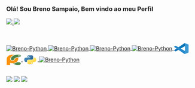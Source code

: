 ###  Olá! Sou Breno Sampaio, Bem vindo ao meu Perfil

<div>
  <a href="https://github.com/brafps"><img height="180em" src="https://github-readme-stats.vercel.app/api?username=brafps&show_icons=true&theme=dracula&include_all_commits=true&count_private=true"/>
  <img height="180em" src="https://github-readme-stats.vercel.app/api/top-langs/?username=brafps&layout=compact&langs_count=7&theme=dracula"/>
</div>
  
  ##
  
<div style="display: inline_block"><br>
  <img align="center" alt="Breno-Python" height="30" width="40" src="https://icongr.am/simple/latex.svg?size=148&color=808080&colored=false">
  <img align="center" alt="Breno-Python" height="30" width="40" src="https://icongr.am/simple/microsoftexcel.svg?size=128&color=28bd4d&colored=false">
  <img align="center" alt="Breno-Python" height="30" width="40" src="https://icongr.am/simple/microsoftsqlserver.svg?size=128&color=9593f0&colored=false">
  <img align="center" alt="Breno-Python" height="30" width="40" src="https://cdn.jsdelivr.net/gh/devicons/devicon/icons/mysql/mysql-original.svg">
  <img align="center" alt="Breno-Python" height="30" width="40" src="https://raw.githubusercontent.com/devicons/devicon/master/icons/vscode/vscode-original.svg">
  <img align="center" alt="Breno-Python" height="30" width="40" src="https://raw.githubusercontent.com/devicons/devicon/master/icons/pycharm/pycharm-original.svg">
  <img align="center" alt="Breno-Python" height="30" width="40" src="https://raw.githubusercontent.com/devicons/devicon/master/icons/python/python-original.svg">
  <img align="center" alt="Breno-Python" height="30" width="40" src="https://cdn.jsdelivr.net/gh/devicons/devicon/icons/cplusplus/cplusplus-original.svg">
</div>
  
##
 
<div>
  <a href="https://www.linkedin.com/in/breno-sampaio-8b695177" target="_blank"><img src="https://img.shields.io/badge/-LinkedIn-%230077B5?style= for-the-badge&logo=linkedin&logoColor=white" target="_blank"></a>
    <a href="https://www.hackerrank.com/br_sampaio" target="_blank"><img src="https://img.shields.io/badge/-HackerRank-%231177G5?style= for-the-badge&logo=HackerRank&logoColor=white" target="_blank"></a>
    <a href="https://www.kaggle.com/brafps" target="_blank"><img src="https://img.shields.io/badge/-Kaggle-%231177B5?style= for-the-badge&logo=kaggle&logoColor=white" target="_blank"></a>
</div>

